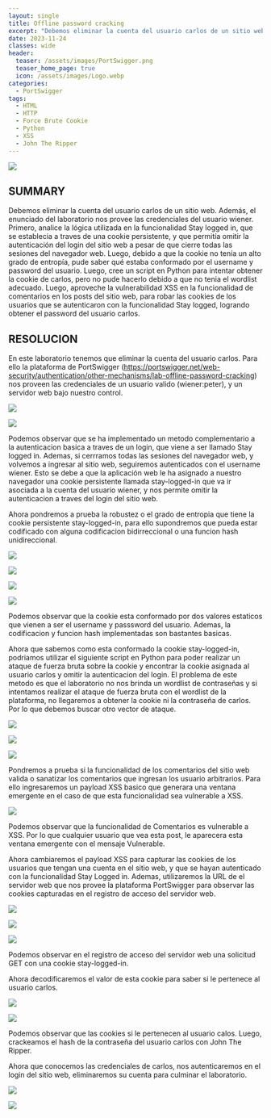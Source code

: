 ```yaml
---
layout: single
title: Offline password cracking
excerpt: "Debemos eliminar la cuenta del usuario carlos de un sitio web. Además, el enunciado del laboratorio nos provee las credenciales del usuario wiener. Primero, analice la lógica utilizada en la funcionalidad Stay logged in, que se establecia a traves de una cookie persistente, y que permitía omitir la autenticación del login del sitio web a pesar de que cierre todas las sesiones del navegador web. Luego, debido a que la cookie no tenía un alto grado de entropía, pude saber qué estaba conformado por el username y password del usuario. Luego, cree un script en Python para intentar obtener la cookie de carlos, pero no pude hacerlo debido a que no tenia el wordlist adecuado. Luego, aproveche la vulnerabilidad XSS en la funcionalidad de comentarios en los posts del sitio web, para robar las cookies de los usuarios que se autenticaron con la funcionalidad Stay logged, logrando obtener el password del usuario carlos."
date: 2023-11-24	
classes: wide
header:
  teaser: /assets/images/PortSwigger.png
  teaser_home_page: true
  icon: /assets/images/Logo.webp
categories:
  - PortSwigger
tags:
  - HTML
  - HTTP
  - Force Brute Cookie
  - Python
  - XSS
  - John The Ripper
---
```


![](/assets/images/Offline/image001.png)

## SUMMARY

Debemos eliminar la cuenta del usuario carlos de un sitio web. Además, el enunciado del laboratorio nos provee las credenciales del usuario wiener. Primero, analice la lógica utilizada en la funcionalidad Stay logged in, que se establecia a traves de una cookie persistente, y que permitía omitir la autenticación del login del sitio web a pesar de que cierre todas las sesiones del navegador web. Luego, debido a que la cookie no tenía un alto grado de entropía, pude saber qué estaba conformado por el username y password del usuario. Luego, cree un script en Python para intentar obtener la cookie de carlos, pero no pude hacerlo debido a que no tenia el wordlist adecuado. Luego, aproveche la vulnerabilidad XSS en la funcionalidad de comentarios en los posts del sitio web, para robar las cookies de los usuarios que se autenticaron con la funcionalidad Stay logged, logrando obtener el password del usuario carlos.

## RESOLUCION

En este laboratorio tenemos que eliminar la cuenta del usuario carlos. Para ello la plataforma de PortSwigger (https://portswigger.net/web-security/authentication/other-mechanisms/lab-offline-password-cracking) nos proveen las credenciales de un usuario valido (wiener:peter), y un servidor web bajo nuestro control.

![](/assets/images/Offline/image002.png)

![](/assets/images/Offline/image003.png)

Podemos observar que se ha implementado un metodo complementario a la autenticacion basica a traves de un login, que viene a ser llamado Stay logged in. Ademas, si cerrramos todas las sesiones del navegador web, y volvemos a ingresar al sitio web, seguiremos autenticados con el username wiener. Esto se debe a que la aplicación web le ha asignado a nuestro navegador una cookie persistente llamada stay-logged-in que va ir asociada a la cuenta del usuario wiener, y nos permite omitir la autenticacion a traves del login del sitio web.

Ahora pondremos a prueba la robustez o el grado de entropia que tiene la cookie persistente stay-logged-in, para ello supondremos que pueda estar codificado con alguna codificacion bidirreccional o una funcion hash unidireccional.

![](/assets/images/Offline/image004.png)

![](/assets/images/Offline/image005.png)

![](/assets/images/Offline/image006.png)

![](/assets/images/Offline/image007.png)

Podemos observar que la cookie esta conformado por dos valores estaticos que vienen a ser el username y passsword del usuario. Ademas, la codificacion y funcion hash implementadas son bastantes basicas.

Ahora que sabemos como esta conformado la cookie stay-logged-in, podriamos utilizar el siguiente script en Python para poder realizar un ataque de fuerza bruta sobre la cookie y encontrar la cookie asignada al usuario carlos y omitir la autenticacion del login. El problema de este metodo es que el laboratorio no nos brinda un wordlist de contraseñas y si intentamos realizar el ataque de fuerza bruta con el wordlist de la plataforma, no llegaremos a obtener la cookie ni la contraseña de carlos. Por lo que debemos buscar otro vector de ataque.

![](/assets/images/Offline/image008.png)

![](/assets/images/Offline/image009.png)

![](/assets/images/Offline/image010.png)

Pondremos a prueba si la funcionalidad de los comentarios del sitio web valida o sanatizar los comentarios que ingresan los usuario arbitrarios. Para ello ingresaremos un payload XSS basico que generara una ventana emergente en el caso de que esta funcionalidad sea vulnerable a XSS.

![](/assets/images/Offline/image011.png)

Podemos observar que la funcionalidad de Comentarios es vulnerable a XSS. Por lo que cualquier usuario que vea esta post, le aparecera esta ventana emergente con el mensaje Vulnerable.

Ahora cambiaremos el payload XSS para capturar las cookies de los usuarios que tengan una cuenta en el sitio web, y que se hayan autenticado con la funcionalidad Stay Logged in. Ademas, utilizaremos la URL de el servidor web que nos provee la plataforma PortSwigger para observar las cookies capturadas en el registro de acceso del servidor web.

![](/assets/images/Offline/image012.png)

![](/assets/images/Offline/image013.png)

![](/assets/images/Offline/image014.png)

Podemos observar en el registro de acceso del servidor web una solicitud GET con una cookie stay-logged-in.

Ahora decodificaremos el valor de esta cookie para saber si le pertenece al usuario carlos.

![](/assets/images/Offline/image015.png)

![](/assets/images/Offline/image016.png)

Podemos observar que las cookies si le pertenecen al usuario calos. Luego, crackeamos el hash de la contraseña del usuario carlos con John The Ripper.

Ahora que conocemos las credenciales de carlos, nos autenticaremos en el login del sitio web, eliminaremos su cuenta para culminar el laboratorio.

![](/assets/images/Offline/image017.png)

![](/assets/images/Offline/image018.png)
